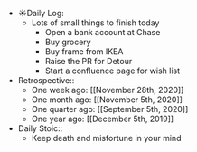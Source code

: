 - ☀️Daily Log:
    - Lots of small things to finish today
        - Open a bank account at Chase
        - Buy grocery
        - Buy frame from IKEA
        - Raise the PR for Detour
        - Start a confluence page for wish list
- Retrospective::
    - One week ago: [[November 28th, 2020]]
    - One month ago: [[November 5th, 2020]]
    - One quarter ago: [[September 5th, 2020]]
    - One year ago: [[December 5th, 2019]]
- Daily Stoic::
    - Keep death and misfortune in your mind
